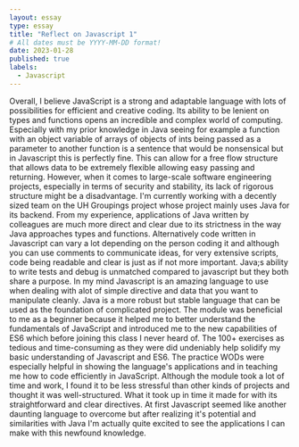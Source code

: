 ```yaml
---
layout: essay
type: essay
title: "Reflect on Javascript 1"
# All dates must be YYYY-MM-DD format!
date: 2023-01-28
published: true
labels:
  - Javascript
---
```


  Overall, I believe JavaScript is a strong and adaptable language with lots of possibilities for efficient and creative coding. Its ability to be lenient on types and functions opens an incredible and complex world of computing. Especially with my prior knowledge in Java seeing for example a function with an object variable of arrays of objects of ints being passed as a parameter to another function is a sentence that would be nonsensical but in Javascript this is perfectly fine. This can allow for a free flow structure that allows data to be extremely flexible allowing easy passing and returning. However, when it comes to large-scale software engineering projects, especially in terms of security and stability, its lack of rigorous structure might be a disadvantage. 
  I'm currently working with a decently sized team on the UH Groupings project whose project mainly uses Java for its backend. From my experience, applications of Java written by colleagues are much more direct and clear due to its strictness in the way Java approaches types and functions. Alternatively code written in Javascript can vary a lot depending on the person coding it and although you can use comments to communicate ideas, for very extensive scripts, code being readable and clear is just as if not more important. Java;s ability to write tests and debug is unmatched compared to javascript but they both share a purpose. In my mind Javascript is an amazing language to use when dealing with alot of simple directive and data that you want to manipulate cleanly. Java is a more robust but stable language that can be used as the foundation of complicated project. 
    The module was beneficial to me as a beginner because it helped me to better understand the fundamentals of JavaScript and introduced me to the new capabilities of ES6 which before joining this class I never heard of. The 100+ exercises as tedious and time-consuming as they were did undeniably help solidify my basic understanding of Javascript and ES6. The practice WODs were especially helpful in showing the language's applications and in teaching me how to code efficiently in JavaScript. Although the module took a lot of time and work, I found it to be less stressful than other kinds of projects and thought it was well-structured. What it took up in time it made for with its straightforward and clear directives. At first Javascript seemed like another daunting language to overcome but after realizing it's potential and similarities with Java I'm actually quite excited to see the applications I can make with this newfound knowledge.
